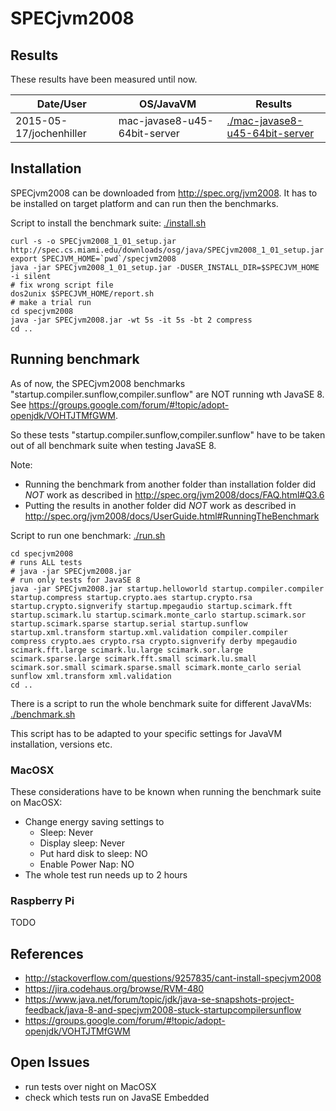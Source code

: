 # SPECjvm2008

## Results

These results have been measured until now.

| Date/User | OS/JavaVM | Results |
| ---- | ----------| ------- |
| 2015-05-17/jochenhiller | mac-javase8-u45-64bit-server | [./mac-javase8-u45-64bit-server](./results/mac-javase8-u45-64bit-server) |

## Installation

SPECjvm2008 can be downloaded from http://spec.org/jvm2008. It has to be installed on target platform and can run then the benchmarks.

Script to install the benchmark suite: [./install.sh](./install.sh)
```
curl -s -o SPECjvm2008_1_01_setup.jar http://spec.cs.miami.edu/downloads/osg/java/SPECjvm2008_1_01_setup.jar
export SPECJVM_HOME=`pwd`/specjvm2008
java -jar SPECjvm2008_1_01_setup.jar -DUSER_INSTALL_DIR=$SPECJVM_HOME -i silent
# fix wrong script file
dos2unix $SPECJVM_HOME/report.sh
# make a trial run
cd specjvm2008
java -jar SPECjvm2008.jar -wt 5s -it 5s -bt 2 compress
cd ..
```

## Running benchmark

As of now, the SPECjvm2008 benchmarks "startup.compiler.sunflow,compiler.sunflow" are NOT running wth JavaSE 8. See https://groups.google.com/forum/#!topic/adopt-openjdk/VOHTJTMfGWM.

So these tests "startup.compiler.sunflow,compiler.sunflow" have to be taken out of all benchmark suite when testing JavaSE 8.

Note:
* Running the benchmark from another folder than installation folder did *NOT* work as described in http://spec.org/jvm2008/docs/FAQ.html#Q3.6
* Putting the results in another folder did *NOT* work as described in http://spec.org/jvm2008/docs/UserGuide.html#RunningTheBenchmark


Script to run one benchmark: [./run.sh](./run.sh)
```
cd specjvm2008
# runs ALL tests
# java -jar SPECjvm2008.jar
# run only tests for JavaSE 8
java -jar SPECjvm2008.jar startup.helloworld startup.compiler.compiler  startup.compress startup.crypto.aes startup.crypto.rsa startup.crypto.signverify startup.mpegaudio startup.scimark.fft startup.scimark.lu startup.scimark.monte_carlo startup.scimark.sor startup.scimark.sparse startup.serial startup.sunflow startup.xml.transform startup.xml.validation compiler.compiler compress crypto.aes crypto.rsa crypto.signverify derby mpegaudio scimark.fft.large scimark.lu.large scimark.sor.large scimark.sparse.large scimark.fft.small scimark.lu.small scimark.sor.small scimark.sparse.small scimark.monte_carlo serial sunflow xml.transform xml.validation
cd ..
```

There is a script to run the whole benchmark suite for different JavaVMs: [./benchmark.sh](./benchmark.sh)

This script has to be adapted to your specific settings for JavaVM installation, versions etc.

### MacOSX

These considerations have to be known when running the benchmark suite on MacOSX:
* Change energy saving settings to
  * Sleep: Never
  * Display sleep: Never
  * Put hard disk to sleep: NO
  * Enable Power Nap: NO
* The whole test run needs up to 2 hours

### Raspberry Pi

TODO

## References

* http://stackoverflow.com/questions/9257835/cant-install-specjvm2008
* https://jira.codehaus.org/browse/RVM-480
* https://www.java.net/forum/topic/jdk/java-se-snapshots-project-feedback/java-8-and-specjvm2008-stuck-startupcompilersunflow
* https://groups.google.com/forum/#!topic/adopt-openjdk/VOHTJTMfGWM

## Open Issues

* run tests over night on MacOSX
* check which tests run on JavaSE Embedded
